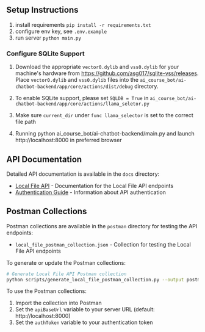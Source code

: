 ## Setup Instructions
1. install requirements `pip install -r requirements.txt`
2. configure env key, see `.env.example`
3. run server `python main.py`

### Configure SQLite Support
1. Download the appropriate `vector0.dylib` and `vss0.dylib` for your machine's hardware from https://github.com/asg017/sqlite-vss/releases. Place `vector0.dylib` and `vss0.dylib` files into the `ai_course_bot/ai-chatbot-backend/app/core/actions/dist/debug` directory.

2. To enable SQLite support, please set `SQLDB = True` in `ai_course_bot/ai-chatbot-backend/app/core/actions/llama_seletor.py`

3. Make sure `current_dir` under `func llama_selector` is set to the correct file path

4. Running python ai_course_bot/ai-chatbot-backend/main.py and launch http://localhost:8000 in preferred browser

## API Documentation

Detailed API documentation is available in the `docs` directory:

- [Local File API](docs/local_file_api.md) - Documentation for the Local File API endpoints
- [Authentication Guide](docs/authentication.md) - Information about API authentication

## Postman Collections

Postman collections are available in the `postman` directory for testing the API endpoints:

- `local_file_postman_collection.json` - Collection for testing the Local File API endpoints

To generate or update the Postman collections:

```bash
# Generate Local File API Postman collection
python scripts/generate_local_file_postman_collection.py --output postman/local_file_postman_collection.json
```

To use the Postman collections:

1. Import the collection into Postman
2. Set the `apiBaseUrl` variable to your server URL (default: http://localhost:8000)
3. Set the `authToken` variable to your authentication token